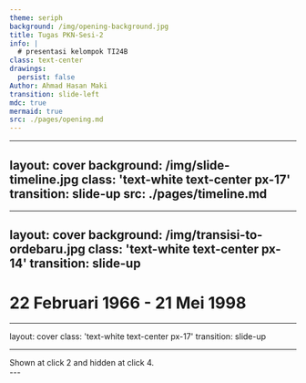 ```yaml
---
theme: seriph
background: /img/opening-background.jpg
title: Tugas PKN-Sesi-2
info: |
  # presentasi kelompok TI24B
class: text-center
drawings:
  persist: false
Author: Ahmad Hasan Maki
transition: slide-left
mdc: true
mermaid: true
src: ./pages/opening.md
---
```


---
layout: cover
background: /img/slide-timeline.jpg
class: 'text-white text-center px-17'
transition: slide-up
src: ./pages/timeline.md
---

---
layout: cover
background: /img/transisi-to-ordebaru.jpg
class: 'text-white text-center px-14'
transition: slide-up
---

<v-click>

# 22 Februari 1966 - 21 Mei 1998
</v-click>

---
layout: cover
class: 'text-white text-center px-17'
transition: slide-up

---

<div v-click="[2, 4]" v-motion
  :initial="{ x: -50 }"
  :enter="{ x: 0 }"
  :leave="{ x: 50 }"
>
  Shown at click 2 and hidden at click 4.
</div>
---
